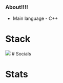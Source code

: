
#

### About!!!!

* Main language - C++

# Stack
<img src="https://img.shields.io/badge/blender-%23F5792A.svg?style=for-the-badge&logo=blender&logoColor=white" />
# Socials



# Stats

